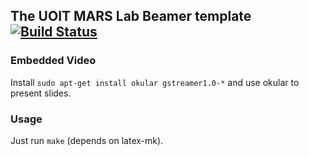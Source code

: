 ## The UOIT MARS Lab Beamer template [![Build Status](https://travis-ci.org/mars-uoit/marslab-uoit-beamer-template.svg)](https://travis-ci.org/mars-uoit/marslab-uoit-beamer-template)

### Embedded Video ###
Install `sudo apt-get install okular gstreamer1.0-*` and use okular to present slides.

### Usage ###

Just run `make` (depends on latex-mk).







